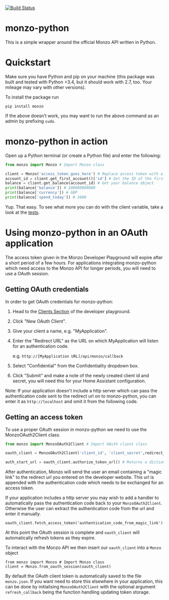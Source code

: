[![Build Status](https://travis-ci.org/muyiwaolu/monzo-python.svg?branch=master)](https://travis-ci.org/muyiwaolu/monzo-python)
# monzo-python
This is a simple wrapper around the official Monzo API written in Python.

# Quickstart
Make sure you have Python and pip on your machine (this package was built and tested with Python >3.4, but it should work with 2.7, too. Your mileage may vary with other versions).

To install the package run

`pip install monzo`

If the above doesn’t work, you may want to run the above command as an admin by prefixing `sudo`.

# monzo-python in action
Open up a Python terminal (or create a Python file) and enter the following:

```python
from monzo import Monzo # Import Monzo class

client = Monzo('access_token_goes_here') # Replace access token with a valid token found at: https://developers.monzo.com/
account_id = client.get_first_account()['id'] # Get the ID of the first account linked to the access token
balance = client.get_balance(account_id) # Get your balance object
print(balance['balance']) # 100000000000
print(balance['currency']) # GBP
print(balance['spend_today']) # 2000
```

Yup. That easy. To see what more you can do with the client variable, take a look at the [tests](https://github.com/muyiwaolu/monzo-python/blob/master/tests/test_api_endpoints.py).

# Using monzo-python in an OAuth application

The access token given in the Monzo Developer Playground will expire after a short period of a few hours.
For applications integrating monzo-python which need access to the Monzo API for longer periods, you will need to use a OAuth session.

## Getting OAuth credentials

In order to get OAuth credentials for monzo-python:
1. Head to the [Clients Section](https://developers.monzo.com/apps/home) of the developer playground.
2. Click "New OAuth Client".
3. Give your client a name, e.g. "MyApplication".
4. Enter the "Redirect URL" as the URL on which MyApplication will listen for an authentication code.

   e.g. `http://[MyApplication URL]/api/monzo/callback`
5. Select "Confidential" from the Confidentiality dropdown box.
6. Click "Submit" and make a note of the newly created client id and secret, you will need this for your Home Assistant configuration.

Note: If your application doesn't include a http server which can pass the authentication code sent to the redirect url on to monzo-python, you can enter it as `http://localhost` and omit it from the following code.

## Getting an access token

To use a proper OAuth session in monzo-python we need to use the MonzoOAuth2Client class.

```python
from monzo import MonzoOAuth2Client # Import OAuth client class

oauth_client = MonzoOAuth2Client('client_id', 'client_secret',redirect_uri='redirect_url') # Replace with details entered on developer playground.

auth_start_url = oauth_client.authorize_token_url() # Returns a dictionary containing the Monzo authentication startpoint.
```

After authentication, Monzo will send the user an email containing a "magic link" to the redirect url you entered on the developer website. This url is appended with the authentication code which needs to be exchanged for an access token.

If your application includes a http server you may wish to add a handler to automatically pass the authentication code back to your `MonzoOAuth2Client`. Otherwise the user can extract the authentication code from the url and enter it manually.

```python3
oauth_client.fetch_access_token('authentication_code_from_magic_link')
```
At this point the OAuth session is complete and `oauth_client` will automatically refresh tokens as they expire.

To interact with the Monzo API we then insert our `oauth_client` into a `Monzo` object

```python3
from monzo import Monzo # Import Monzo class
client = Monzo.from_oauth_session(oauth_client)

```

By default the OAuth client token is automatically saved to the file `monzo.json`. If you want need to store this elsewhere in your application, this can be done by initialising `MonzoOAuth2Client` with the optional argument `refresh_callback` being the function handling updating token storage.
